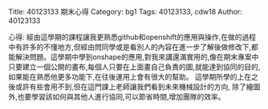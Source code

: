 Title: 40123133 期末心得
Category: bg1
Tags: 40123133, cdw18
Author: 40123133

<!-- PELICAN_END_SUMMARY -->

心得:
經由這學期的課程讓我更熟悉github和openshift的應用與操作,在做的過程中有許多的不懂地方,但經由問同學或是看別人的內容在進一步了解後做修改下,都能解決問題。這學期中學到onshape的應用,對我來講還滿實用的,像在期末專案中只要建立一個公開的畫布,每個人只要在上面畫自己負責的圖,就能達到協同的目的,如果能在熟悉他更多功能下,在往後運用上會有很大的幫助。
這學期所學的上在之後或許有些會用不到,但在這門課上老師讓我們看到未來機械設計的方向,
除了繪圖外,也要學習該如何與其他人進行協同,可以節省時間,增加團隊的效率。
